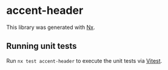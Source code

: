 # accent-header

This library was generated with [Nx](https://nx.dev).

## Running unit tests

Run `nx test accent-header` to execute the unit tests via [Vitest](https://vitest.dev/).
